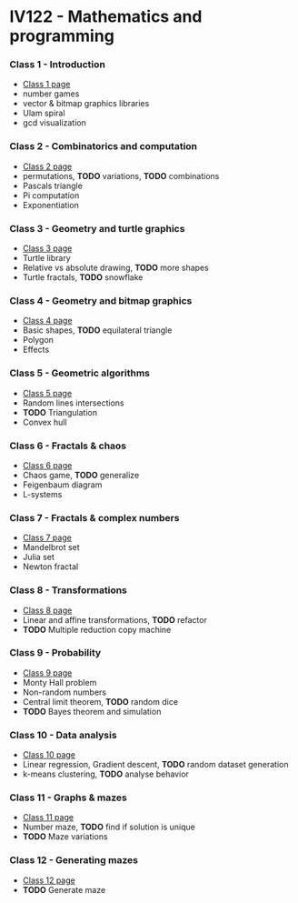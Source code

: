 # IV122 - Mathematics and programming

### Class 1 - Introduction
- [Class 1 page](class_01/README.md)
 - number games
 - vector & bitmap graphics libraries
 - Ulam spiral
 - gcd visualization

### Class 2 - Combinatorics and computation
- [Class 2 page](class_02/README.md)
 - permutations, **TODO** variations, **TODO** combinations
 - Pascals triangle
 - Pi computation
 - Exponentiation

### Class 3 - Geometry and turtle graphics
- [Class 3 page](class_03/README.md)
 - Turtle library
 - Relative vs absolute drawing, **TODO** more shapes
 - Turtle fractals, **TODO** snowflake

### Class 4 - Geometry and bitmap graphics
- [Class 4 page](class_04/README.md)
 - Basic shapes, **TODO** equilateral triangle
 - Polygon
 - Effects

### Class 5 - Geometric algorithms
- [Class 5 page](class_05/README.md)
 - Random lines intersections
 - **TODO** Triangulation
 - Convex hull

### Class 6 - Fractals & chaos
- [Class 6 page](class_06/README.md)
 - Chaos game, **TODO** generalize
 - Feigenbaum diagram
 - L-systems

### Class 7 - Fractals & complex numbers
- [Class 7 page](class_07/README.md)
 - Mandelbrot set
 - Julia set
 - Newton fractal

### Class 8 - Transformations
- [Class 8 page](class_08/README.md)
 - Linear and affine transformations, **TODO** refactor
 - **TODO** Multiple reduction copy machine

### Class 9 - Probability
- [Class 9 page](class_09/README.md)
 - Monty Hall problem
 - Non-random numbers
 - Central limit theorem, **TODO** random dice
 - **TODO** Bayes theorem and simulation

### Class 10 - Data analysis
- [Class 10 page](class_10/README.md)
 - Linear regression, Gradient descent, **TODO** random dataset generation
 - k-means clustering, **TODO** analyse behavior

### Class 11 - Graphs & mazes
- [Class 11 page](class_11/README.md)
 - Number maze, **TODO** find if solution is unique
 - **TODO** Maze variations

### Class 12 - Generating mazes
- [Class 12 page](class_12/README.md)
 - **TODO** Generate maze
